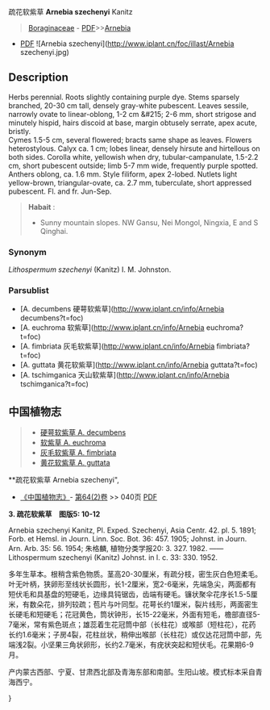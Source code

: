 疏花软紫草 **Arnebia szechenyi** Kanitz

> [Boraginaceae](http://www.iplant.cn/info/Boraginaceae?t=foc) - [PDF](http://www.iplant.cn/foc/pdf/Boraginaceae.pdf)>>[Arnebia](http://www.iplant.cn/info/Arnebia?t=foc)
 - [PDF](http://www.iplant.cn/foc/pdf/Arnebia.pdf)
![Arnebia szechenyi](http://www.iplant.cn/foc/illast/Arnebia szechenyi.jpg)

## Description

Herbs perennial. Roots slightly containing purple dye. Stems sparsely branched, 20-30 cm tall, densely gray-white pubescent. Leaves sessile, narrowly ovate to linear-oblong, 1-2 cm &amp;#215; 2-6 mm, short strigose and minutely hispid, hairs discoid at base, margin obtusely serrate, apex acute, bristly.<BR> Cymes 1.5-5 cm, several flowered; bracts same shape as leaves. Flowers heterostylous. Calyx ca. 1 cm; lobes linear, densely hirsute and hirtellous on both sides. Corolla white, yellowish when dry, tubular-campanulate, 1.5-2.2 cm, short pubescent outside; limb 5-7 mm wide, frequently purple spotted. Anthers oblong, ca. 1.6 mm. Style filiform, apex 2-lobed. Nutlets light yellow-brown, triangular-ovate, ca. 2.7 mm, tuberculate, short appressed pubescent. Fl. and fr. Jun-Sep.

> **Habait** : 
>* Sunny mountain slopes. NW Gansu, Nei Mongol, Ningxia, E and S Qinghai.

### Synonym
*Lithospermum szechenyi* (Kanitz) I. M. Johnston.

### Parsublist

* [A.  decumbens  硬萼软紫草](http://www.iplant.cn/info/Arnebia decumbens?t=foc)
* [A.  euchroma  软紫草](http://www.iplant.cn/info/Arnebia euchroma?t=foc)
* [A.  fimbriata  灰毛软紫草](http://www.iplant.cn/info/Arnebia fimbriata?t=foc)
* [A.  guttata  黄花软紫草](http://www.iplant.cn/info/Arnebia guttata?t=foc)
* [A.  tschimganica  天山软紫草](http://www.iplant.cn/info/Arnebia tschimganica?t=foc)

## 中国植物志

> * [硬萼软紫草  A.  decumbens](Arnebia-decumbens-硬萼软紫草.md)
> * [软紫草  A.  euchroma](Arnebia-euchroma-软紫草.md)
> * [灰毛软紫草  A.  fimbriata](Arnebia-fimbriata-灰毛软紫草.md)
> * [黄花软紫草  A.  guttata](Arnebia-guttata-黄花软紫草.md)

**疏花软紫草 Arnebia szechenyi",

* [《中国植物志》](http://www.iplant.cn/frps)- [第64(2)卷](http://www.iplant.cn/frps/vol/64(2)) >> 040页 [PDF](http://www.iplant.cn/frps/pdf/64(2)/040b.pdf)

**3. 疏花软紫草　图版5: 10-12**

Arnebia szechenyi Kanitz, Pl. Exped. Szechenyi, Asia Centr. 42. pl. 5. 1891; Forb. et Hemsl. in Journ. Linn. Soc. Bot. 36: 457. 1905; Johnst. in Journ. Arn. Arb. 35: 56. 1954; 朱格麟, 植物分类学报20: 3. 327. 1982. ——Lithospermum szechenyi (Kanitz) Johnst. in l. c. 33: 330. 1952.

多年生草本。根稍含紫色物质。茎高20-30厘米，有疏分枝，密生灰白色短柔毛。叶无叶柄，狭卵形至线状长圆形，长1-2厘米，宽2-6毫米，先端急尖，两面都有短伏毛和具基盘的短硬毛，边缘具钝锯齿，齿端有硬毛。镰状聚伞花序长1.5-5厘米，有数朵花，排列较疏；苞片与叶同型。花萼长约1厘米，裂片线形，两面密生长硬毛和短硬毛；花冠黄色，筒状钟形，长15-22毫米，外面有短毛，檐部直径5-7毫米，常有紫色斑点；雄蕊着生花冠筒中部（长柱花）或喉部（短柱花），花药长约1.6毫米；子房4裂，花柱丝状，稍伸出喉部（长柱花）或仅达花冠筒中部，先端浅2裂。小坚果三角状卵形，长约2.7毫米，有疣状突起和短伏毛。花果期6-9月。

产内蒙古西部、宁夏、甘肃西北部及青海东部和南部。生阳山坡。模式标本采自青海西宁。

}